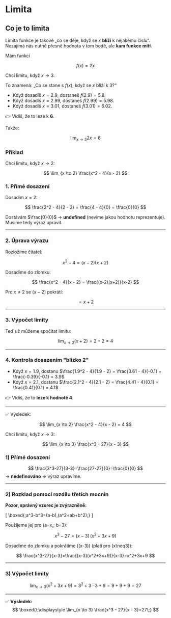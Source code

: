 # Limita

## Co je to limita

Limita funkce je takové „co se děje, když se $x$ **blíží** k nějakému číslu“.
Nezajímá nás nutně přesně hodnota v tom bodě, ale **kam funkce míří**.

Mám funkci

$$
f(x) = 2x
$$

Chci limitu, když $x \to 3$.

To znamená: „Co se stane s $f(x)$, když se $x$ blíží k 3?“

- Když dosadíš $x = 2.9$, dostaneš $f(2.9) = 5.8$.
- Když dosadíš $x = 2.99$, dostaneš $f(2.99) = 5.98$.
- Když dosadíš $x = 3.01$, dostaneš $f(3.01) = 6.02$.

👉 Vidíš, že to leze k **6**.

Takže:

$$
\lim_{x \to 3} 2x = 6
$$


### Příklad

Chci limitu, když $x \to 2$:

$$
\lim_{x \to 2} \frac{x^2 - 4}{x - 2}
$$

### 1. Přímé dosazení
Dosadím $x=2$:

$$
\frac{2^2 - 4}{2 - 2} = \frac{4 - 4}{0} = \frac{0}{0}
$$

Dostávám $\frac{0}{0}$ → **undefined** (nevíme jakou hodnotu reprezentuje).  
Musíme tedy výraz upravit.

---

### 2. Úprava výrazu
Rozložíme čitatel:

$$
x^2 - 4 = (x - 2)(x + 2)
$$

Dosadíme do zlomku:

$$
\frac{x^2 - 4}{x - 2} = \frac{(x-2)(x+2)}{x-2}
$$

Pro $x \neq 2$ se $(x-2)$ pokrátí:

$$
= x + 2
$$

---

### 3. Výpočet limity
Teď už můžeme spočítat limitu:

$$
\lim_{x \to 2} (x+2) = 2 + 2 = 4
$$

---

### 4. Kontrola dosazením "blízko 2"
- Když $x = 1.9$, dostanu $\frac{1.9^2 - 4}{1.9 - 2} = \frac{3.61 - 4}{-0.1} = \frac{-0.39}{-0.1} = 3.9$
- Když $x = 2.1$, dostanu $\frac{2.1^2 - 4}{2.1 - 2} = \frac{4.41 - 4}{0.1} = \frac{0.41}{0.1} = 4.1$

👉 Vidíš, že to **leze k hodnotě 4**.

---

✅ Výsledek:

$$
\lim_{x \to 2} \frac{x^2 - 4}{x - 2} = 4
$$

Chci limitu, když $x \to 3$:

$$
\lim_{x \to 3} \frac{x^3 - 27}{x - 3}
$$

### 1) Přímé dosazení
$$
\frac{3^3-27}{3-3}=\frac{27-27}{0}=\frac{0}{0}
$$
→ **nedefinováno** ⇒ výraz upravíme.

---

### 2) Rozklad pomocí rozdílu třetích mocnin

**Pozor, správný vzorec je zvýrazněně:**

\[
\boxed{\;a^3-b^3=(a-b)\,(a^2+ab+b^2)\;}
\]

Použijeme jej pro \(a=x,\; b=3\):

$$
x^3-27=(x-3)\,(x^2+3x+9)
$$

Dosadíme do zlomku a pokrátíme \((x-3)\) (platí pro \(x\neq3\)):

$$
\frac{x^3-27}{x-3}=\frac{(x-3)(x^2+3x+9)}{x-3}=x^2+3x+9
$$

---

### 3) Výpočet limity
$$
\lim_{x\to3}(x^2+3x+9)=3^2+3\cdot3+9=9+9+9=27
$$

---

✅ **Výsledek:**
$$
\boxed{\;\displaystyle \lim_{x \to 3} \frac{x^3 - 27}{x - 3}=27\;}
$$
